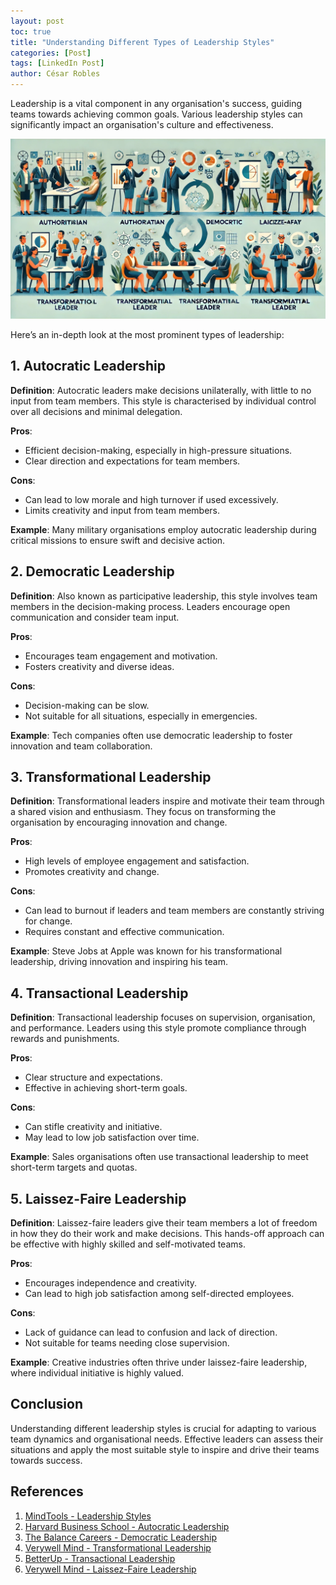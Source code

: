 ```yaml
---
layout: post
toc: true
title: "Understanding Different Types of Leadership Styles"
categories: [Post]
tags: [LinkedIn Post]
author: César Robles
---
```

Leadership is a vital component in any organisation's success, guiding teams towards achieving common goals. Various leadership styles can significantly impact an organisation's culture and effectiveness. 

![Leadership - Power by DALL-E 3.0](/imag/post_images/leadership.jpg)

Here’s an in-depth look at the most prominent types of leadership:

## 1. Autocratic Leadership
**Definition**: Autocratic leaders make decisions unilaterally, with little to no input from team members. This style is characterised by individual control over all decisions and minimal delegation.

**Pros**:
- Efficient decision-making, especially in high-pressure situations.
- Clear direction and expectations for team members.

**Cons**:
- Can lead to low morale and high turnover if used excessively.
- Limits creativity and input from team members.

**Example**: Many military organisations employ autocratic leadership during critical missions to ensure swift and decisive action.

## 2. Democratic Leadership
**Definition**: Also known as participative leadership, this style involves team members in the decision-making process. Leaders encourage open communication and consider team input.

**Pros**:
- Encourages team engagement and motivation.
- Fosters creativity and diverse ideas.

**Cons**:
- Decision-making can be slow.
- Not suitable for all situations, especially in emergencies.

**Example**: Tech companies often use democratic leadership to foster innovation and team collaboration.

## 3. Transformational Leadership
**Definition**: Transformational leaders inspire and motivate their team through a shared vision and enthusiasm. They focus on transforming the organisation by encouraging innovation and change.

**Pros**:
- High levels of employee engagement and satisfaction.
- Promotes creativity and change.

**Cons**:
- Can lead to burnout if leaders and team members are constantly striving for change.
- Requires constant and effective communication.

**Example**: Steve Jobs at Apple was known for his transformational leadership, driving innovation and inspiring his team.

## 4. Transactional Leadership
**Definition**: Transactional leadership focuses on supervision, organisation, and performance. Leaders using this style promote compliance through rewards and punishments.

**Pros**:
- Clear structure and expectations.
- Effective in achieving short-term goals.

**Cons**:
- Can stifle creativity and initiative.
- May lead to low job satisfaction over time.

**Example**: Sales organisations often use transactional leadership to meet short-term targets and quotas.

## 5. Laissez-Faire Leadership
**Definition**: Laissez-faire leaders give their team members a lot of freedom in how they do their work and make decisions. This hands-off approach can be effective with highly skilled and self-motivated teams.

**Pros**:
- Encourages independence and creativity.
- Can lead to high job satisfaction among self-directed employees.

**Cons**:
- Lack of guidance can lead to confusion and lack of direction.
- Not suitable for teams needing close supervision.

**Example**: Creative industries often thrive under laissez-faire leadership, where individual initiative is highly valued.

## Conclusion
Understanding different leadership styles is crucial for adapting to various team dynamics and organisational needs. Effective leaders can assess their situations and apply the most suitable style to inspire and drive their teams towards success.

## References
1. [MindTools - Leadership Styles](https://www.mindtools.com/pages/article/newLDR_84.htm)
2. [Harvard Business School - Autocratic Leadership](https://online.hbs.edu/blog/post/autocratic-leadership)
3. [The Balance Careers - Democratic Leadership](https://www.thebalancecareers.com/democratic-leadership-2061949)
4. [Verywell Mind - Transformational Leadership](https://www.verywellmind.com/what-is-transformational-leadership-2795313)
5. [BetterUp - Transactional Leadership](https://www.betterup.com/blog/transactional-leadership)
6. [Verywell Mind - Laissez-Faire Leadership](https://www.verywellmind.com/what-is-laissez-faire-leadership-2795316)